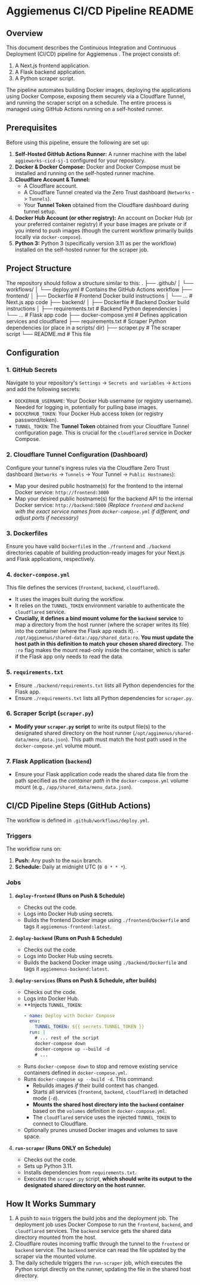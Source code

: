 # Aggiemenus CI/CD Pipeline README

## Overview

This document describes the Continuous Integration and Continuous Deployment (CI/CD) pipeline for Aggiemenus . The project consists of:

1.  A Next.js frontend application.
2.  A Flask backend application.
3.  A Python scraper script.

The pipeline automates building Docker images, deploying the applications using Docker Compose, exposing them securely via a Cloudflare Tunnel, and running the scraper script on a schedule. The entire process is managed using GitHub Actions running on a self-hosted runner.

## Prerequisites

Before using this pipeline, ensure the following are set up:

1.  **Self-Hosted GitHub Actions Runner:** A runner machine with the label `aggieworks-cicd-sj-1` configured for your repository.
2.  **Docker & Docker Compose:** Docker and Docker Compose must be installed and running on the self-hosted runner machine.
3.  **Cloudflare Account & Tunnel:**
    * A Cloudflare account.
    * A Cloudflare Tunnel created via the Zero Trust dashboard (`Networks` -> `Tunnels`).
    * Your **Tunnel Token** obtained from the Cloudflare dashboard during tunnel setup.
4.  **Docker Hub Account (or other registry):** An account on Docker Hub (or your preferred container registry) if your base images are private or if you intend to push images (though the current workflow primarily builds locally via `docker-compose`).
5.  **Python 3:** Python 3 (specifically version 3.11 as per the workflow) installed on the self-hosted runner for the scraper job.

## Project Structure

The repository should follow a structure similar to this:
.
├── .github/
│   └── workflows/
│       └── deploy.yml      # Contains the GitHub Actions workflow
├── frontend/
│   ├── Dockerfile          # Frontend Docker build instructions
│   └── ...               # Next.js app code
├── backend/
│   ├── Dockerfile          # Backend Docker build instructions
│   ├── requirements.txt    # Backend Python dependencies
│   └── ...               # Flask app code
├── docker-compose.yml      # Defines application services and cloudflared
├── requirements.txt        # Scraper Python dependencies (or place in a scripts/ dir)
├── scraper.py              # The scraper script
└── README.md               # This file

## Configuration

### 1. GitHub Secrets

Navigate to your repository's `Settings` -> `Secrets and variables` -> `Actions` and add the following secrets:

* `DOCKERHUB_USERNAME`: Your Docker Hub username (or registry username). Needed for logging in, potentially for pulling base images.
* `DOCKERHUB_TOKEN`: Your Docker Hub access token (or registry password/token).
* `TUNNEL_TOKEN`: The **Tunnel Token** obtained from your Cloudflare Tunnel configuration page. This is crucial for the `cloudflared` service in Docker Compose.

### 2. Cloudflare Tunnel Configuration (Dashboard)

Configure your tunnel's ingress rules via the Cloudflare Zero Trust dashboard (`Networks` -> `Tunnels` -> Your Tunnel -> `Public Hostnames`):

* Map your desired public hostname(s) for the frontend to the internal Docker service: `http://frontend:3000`
* Map your desired public hostname(s) for the backend API to the internal Docker service: `http://backend:5000`
    *(Replace `frontend` and `backend` with the exact service names from `docker-compose.yml` if different, and adjust ports if necessary)*

### 3. Dockerfiles

Ensure you have valid `Dockerfile`s in the `./frontend` and `./backend` directories capable of building production-ready images for your Next.js and Flask applications, respectively.

### 4. `docker-compose.yml`

This file defines the services (`frontend`, `backend`, `cloudflared`).
* It uses the images built during the workflow.
* It relies on the `TUNNEL_TOKEN` environment variable to authenticate the `cloudflared` service.
* **Crucially, it defines a bind mount volume for the `backend` service** to map a directory from the host runner (where the scraper writes its file) into the container (where the Flask app reads it). `- /opt/aggimenus/shared-data:/app/shared_data:ro`. **You must update the host path in this definition to match your chosen shared directory.** The `:ro` flag makes the mount read-only inside the container, which is safer if the Flask app only needs to read the data.

### 5. `requirements.txt`

* Ensure `./backend/requirements.txt` lists all Python dependencies for the Flask app.
* Ensure `./requirements.txt` lists all Python dependencies for `scraper.py`.

### 6. Scraper Script (`scraper.py`)

* **Modify your `scraper.py` script** to write its output file(s) to the designated shared directory on the host runner (`/opt/aggimenus/shared-data/menu_data.json`). This path must match the host path used in the `docker-compose.yml` volume mount.

### 7. Flask Application (`backend`)

* Ensure your Flask application code reads the shared data file from the path specified as the *container path* in the `docker-compose.yml` volume mount (e.g., `/app/shared_data/menu_data.json`).


## CI/CD Pipeline Steps (GitHub Actions)

The workflow is defined in `.github/workflows/deploy.yml`.

### Triggers

The workflow runs on:

1.  **Push:** Any push to the `main` branch.
2.  **Schedule:** Daily at midnight UTC (`0 0 * * *`).

### Jobs

1.  **`deploy-frontend` (Runs on Push & Schedule)**
    * Checks out the code.
    * Logs into Docker Hub using secrets.
    * Builds the frontend Docker image using `./frontend/Dockerfile` and tags it `aggiemenus-frontend:latest`.

2.  **`deploy-backend` (Runs on Push & Schedule)**
    * Checks out the code.
    * Logs into Docker Hub using secrets.
    * Builds the backend Docker image using `./backend/Dockerfile` and tags it `aggiemenus-backend:latest`.

3.  **`deploy-services` (Runs on Push & Schedule, after builds)**
    * Checks out the code.
    * Logs into Docker Hub.
    * **Injects `TUNNEL_TOKEN`:
        ```yaml
        - name: Deploy with Docker Compose
          env:
            TUNNEL_TOKEN: ${{ secrets.TUNNEL_TOKEN }}
          run: |
            # ... rest of the script
            docker-compose down
            docker-compose up --build -d
            # ...
        ```
    * Runs `docker-compose down` to stop and remove existing service containers defined in `docker-compose.yml`.
    * Runs `docker-compose up --build -d`. This command:
        * Rebuilds images *if* their build context has changed.
        * Starts all services (`frontend`, `backend`, `cloudflared`) in detached mode (`-d`).
        * **Mounts the shared host directory into the `backend` container** based on the `volumes` definition in `docker-compose.yml`.
        * The `cloudflared` service uses the injected `TUNNEL_TOKEN` to connect to Cloudflare.
    * Optionally prunes unused Docker images and volumes to save space.

4.  **`run-scraper` (Runs ONLY on Schedule)**
    * Checks out the code.
    * Sets up Python 3.11.
    * Installs dependencies from `requirements.txt`.
    * Executes the `scraper.py` script, **which should write its output to the designated shared directory on the host runner.**

## How It Works Summary

1.  A push to `main` triggers the build jobs and the deployment job. The deployment job uses Docker Compose to run the `frontend`, `backend`, and `cloudflared` services. The `backend` service gets the shared data directory mounted from the host.
2.  Cloudflare routes incoming traffic through the tunnel to the `frontend` or `backend` service. The `backend` service can read the file updated by the scraper via the mounted volume.
3.  The daily schedule triggers the `run-scraper` job, which executes the Python script directly on the runner, updating the file in the shared host directory.

